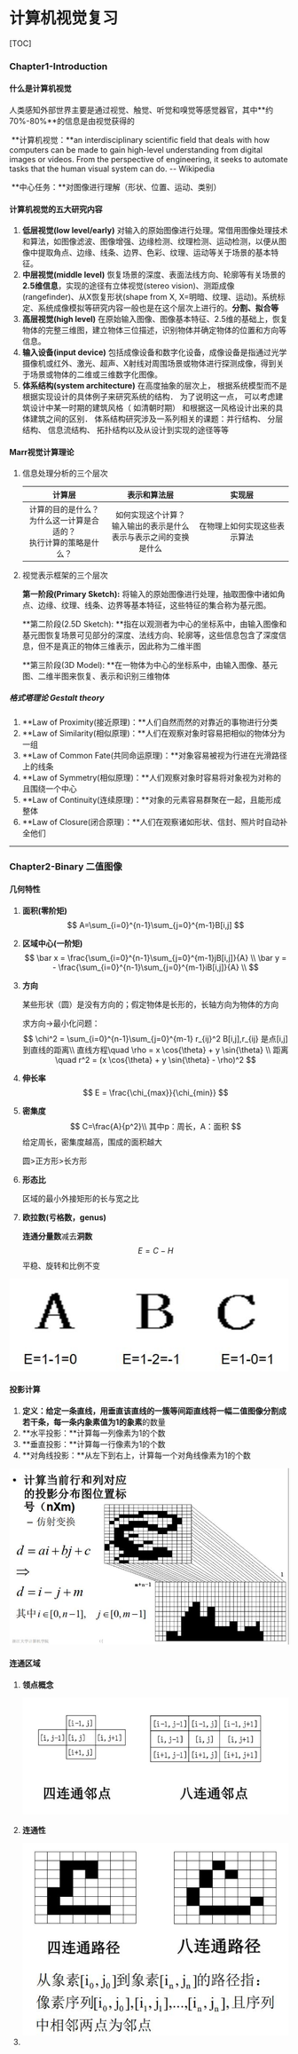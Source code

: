 # 计算机视觉复习

[TOC]



### Chapter1-Introduction

#### 什么是计算机视觉

​	人类感知外部世界主要是通过视觉、触觉、听觉和嗅觉等感觉器官，其中**约70%-80%**的信息是由视觉获得的

​	**计算机视觉：**an interdisciplinary scientific field that deals with how computers can be made to gain high-level understanding from digital images or videos. From the perspective of engineering, it seeks to automate tasks that the human visual system can do. -- Wikipedia 

​	**中心任务：**对图像进行理解（形状、位置、运动、类别）



#### 计算机视觉的五大研究内容

1. **低层视觉(low level/early)** 对输入的原始图像进行处理。常借用图像处理技术和算法，如图像滤波、图像增强、边缘检测、纹理检测、运动检测，以便从图像中提取角点、边缘、线条、边界、色彩、纹理、运动等关于场景的基本特征。
2. **中层视觉(middle level)** 恢复场景的深度、表面法线方向、轮廓等有关场景的**2.5维信息**，实现的途径有立体视觉(stereo vision)、测距成像(rangefinder)、从X恢复形状(shape from X, X=明暗、纹理、运动)。系统标定、系统成像模拟等研究内容一般也是在这个层次上进行的。**分割、拟合等**
3. **高层视觉(high level)** 在原始输入图像、图像基本特征、2.5维的基础上，恢复物体的完整三维图，建立物体三位描述，识别物体并确定物体的位置和方向等信息。
4. **输入设备(input device)** 包括成像设备和数字化设备，成像设备是指通过光学摄像机或红外、激光、超声、X射线对周围场景或物体进行探测成像，得到关于场景或物体的二维或三维数字化图像。
5. **体系结构(system architecture)** 在高度抽象的层次上， 根据系统模型而不是根据实现设计的具体例子来研究系统的结构． 为了说明这一点， 可以考虑建筑设计中某一时期的建筑风格（ 如清朝时期） 和根据这一风格设计出来的具体建筑之间的区别． 体系结构研究涉及一系列相关的课题：并行结构、 分层结构、 信息流结构、 拓扑结构以及从设计到实现的途径等等  



#### Marr视觉计算理论

1. 信息处理分析的三个层次

   |                            计算层                            |                         表示和算法层                         |            实现层            |
   | :----------------------------------------------------------: | :----------------------------------------------------------: | :--------------------------: |
   | 计算的目的是什么？<br>为什么这一计算是合适的？<br>执行计算的策略是什么？ | 如何实现这个计算？<br>输入输出的表示是什么<br>表示与表示之间的变换是什么 | 在物理上如何实现这些表示算法 |

   

2. 视觉表示框架的三个层次

   **第一阶段(Primary Sketch):** 将输入的原始图像进行处理，抽取图像中诸如角点、边缘、纹理、线条、边界等基本特征，这些特征的集合称为基元图。

   **第二阶段(2.5D Sketch): **指在以观测者为中心的坐标系中，由输入图像和基元图恢复场景可见部分的深度、法线方向、轮廓等，这些信息包含了深度信息，但不是真正的物体三维表示，因此称为二维半图

   **第三阶段(3D Model): **在一物体为中心的坐标系中，由输入图像、基元图、二维半图来恢复、表示和识别三维物体



##### 格式塔理论 Gestalt theory

1. **Law of Proximity(接近原理)：**人们自然而然的对靠近的事物进行分类
2. **Law of Similarity(相似原理)：**人们在观察对象时容易把相似的物体分为一组
3. **Law of Common Fate(共同命运原理)：**对象容易被视为行进在光滑路径上的线条
4. **Law of Symmetry(相似原理)：**人们观察对象时容易将对象视为对称的且围绕一个中心
5. **Law of Continuity(连续原理)：**对象的元素容易群聚在一起，且能形成整体
6. **Law of Closure(闭合原理)：**人们在观察诸如形状、信封、照片时自动补全他们

---



### Chapter2-Binary 二值图像

#### 几何特性

1. **面积(零阶矩)**
   $$
   A=\sum_{i=0}^{n-1}\sum_{j=0}^{m-1}B[i,j]
   $$

2. **区域中心(一阶矩)**
   $$
   \bar x = \frac{\sum_{i=0}^{n-1}\sum_{j=0}^{m-1}jB[i,j]}{A} \\
   \bar y = - \frac{\sum_{i=0}^{n-1}\sum_{j=0}^{m-1}iB[i,j]}{A} \\
   $$
   

3. **方向**

   某些形状（圆）是没有方向的；假定物体是长形的，长轴方向为物体的方向

   求方向$\rightarrow$最小化问题：
   $$
   \chi^2 = \sum_{i=0}^{n-1}\sum_{j=0}^{m-1} r_{ij}^2 B[i,j],r_{ij} 是点[i,j]到直线的距离\\
   直线方程\quad \rho = x \cos{\theta} + y \sin{\theta} \\
   距离\quad r^2 = (x \cos{\theta} + y \sin{\theta} - \rho)^2
   $$
   

4. **伸长率**
   $$
   E = \frac{\chi_{max}}{\chi_{min}}
   $$
   

5. **密集度**
   $$
   C=\frac{A}{p^2}\\
   其中p：周长，A：面积
   $$
   给定周长，密集度越高，围成的面积越大

   圆>正方形>长方形

6. **形态比**

   区域的最小外接矩形的长与宽之比

7. **欧拉数(亏格数，genus)**

   **连通分量数**减去**洞数**
   $$
   E = C - H
   $$
   平稳、旋转和比例不变

   

![1](.\img\1.jpg)



#### 投影计算

1. **定义：**给定一条直线，用垂直该直线的一簇等间距直线将一幅二值图像分割成若干条，每一条**内象素值为1的象素**的数量  
2. **水平投影：**计算每一列像素为1的个数
3. **垂直投影：**计算每一行像素为1的个数
4. **对角线投影：**从左下到右上，计算每一个对角线像素为1的个数

![2](.\img\2.jpg)



#### 连通区域

1. **领点概念**

   ![3](.\img\3.jpg)

2. **连通性**

   <img src=".\img\4.jpg" alt="4" style="zoom:80%;" />

   

3. 

















